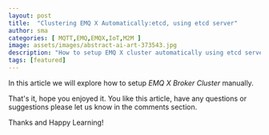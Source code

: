 ```yaml
---
layout: post
title:  "Clustering EMQ X Automatically:etcd, using etcd server"
author: sma
categories: [ MQTT,EMQ,EMQX,IoT,M2M ]
image: assets/images/abstract-ai-art-373543.jpg
description: "How to setup EMQ X cluster automatically using etcd server?"
tags: [featured]
---
```


In this article we will explore how to setup *EMQ X Broker Cluster* manually.



That's it, hope you enjoyed it. You like this article, have any questions or suggestions please let us know in the comments section.

Thanks and Happy Learning!
